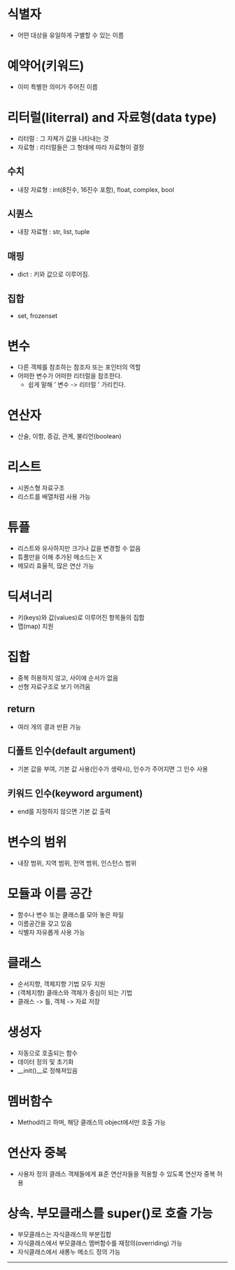 # 식별자
- 어떤 대상을 유일하게 구별할 수 있는 이름

# 예약어(키워드)
- 이미 특별한 의미가 주어진 이름

# 리터럴(literral) and 자료형(data type)
- 리터럴 : 그 자체가 값을 나타내는 것
- 자료형 : 리터럴들은 그 형태에 따라 자료형이 결정

## 수치
- 내장 자료형 : int(8진수, 16진수 포함), float, complex, bool

## 시퀀스
- 내장 자료형 : str, list, tuple

## 매핑
- dict : 키와 값으로 이루어짐.

## 집합
- set, frozenset

# 변수
- 다른 객체를 참조하는 참조자 또는 포인터의 역할
- 어떠한 변수가 어떠한 리터럴을 참조한다.
    - 쉽게 말해 ' 변수 -> 리터럴 ' 가리킨다.

# 연산자
- 산술, 이항, 증감, 관계, 불리언(boolean)

# 리스트
- 시퀀스형 자료구조
- 리스트를 배열처럼 사용 가능

# 튜플
- 리스트와 유사하지만 크기나 값을 변경할 수 없음
- 튜플만을 이해 추가된 메소드는 X
- 메모리 효율적, 많은 연산 가능

# 딕셔너리
- 키(keys)와 값(values)로 이루어진 항목들의 집합
- 맵(map) 지원

# 집합
- 중복 허용하지 않고, 사이에 순서가 없음
- 선형 자료구조로 보기 어려움

## return
- 여러 개의 결과 반환 가능

## 디폴트 인수(default argument)
- 기본 값을 부여, 기본 값 사용(인수가 생략시), 인수가 주어지면 그 인수 사용

## 키워드 인수(keyword argument)
- end를 지정하지 않으면 기본 값 출력

# 변수의 범위
- 내장 범위, 지역 범위, 전역 범위, 인스턴스 범위

# 모듈과 이름 공간
- 함수나 변수 또는 클래스를 모아 놓은 파일
- 이름공간을 갖고 있음
- 식별자 자유롭게 사용 가능

# 클래스
- 순서지향, 객체지향 기법 모두 지원
- (객체지향) 클래스와 객체가 중심이 되는 기법
- 클래스 -> 틀, 객체 -> 자료 저장

# 생성자
- 자동으로 호출되는 함수
- 데이터 정의 및 초기화
- __init()__로 정해져있음

# 멤버함수
- Method라고 하며, 해당 클래스의 object에서만 호출 가능

# 연산자 중복
- 사용자 정의 클래스 객체들에게 표준 연산자들을 적용할 수 있도록 연산자 중복 허용

# 상속. 부모클래스를 super()로 호출 가능
- 부모클래스는 자식클래스의 부분집합
- 자식클래스에서 부모클래스 멤버함수를 재정의(overriding) 가능
- 자식클래스에서 새롱누 메소드 정의 가능
-----------------------------------------------------
